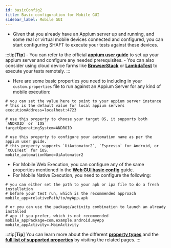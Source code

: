 ```yaml
---
id: basicConfig2
title: Basic configuration for Mobile GUI
sidebar_label: Mobile GUI
---
```


- Given that you already have an Appium server up and running, and some real or virtual mobile devices connected and configured, you can start configuring SHAFT to execute your tests against these devices.

:::tip[**Tip**]
    - You can refer to the official **[appium user guide]** to set up your appium server and configure any needed prerequisites.
    - You can also consider using cloud device farms like **[BrowserStack]** or **[LambdaTest]** to execute your tests remotely.
:::

- Here are some basic properties you need to including in your `custom.properties` file to run against an Appium Server for any kind of mobile execution:
```properties showLineNumbers title="src/main/resources/properties/custom.properties"
# you can set the value here to point to your appium server instance
# this is the default value for local appium servers
executionAddress=localhost:4723

# use this property to choose your target OS, it supports both `ANDROID` or `IOS`
targetOperatingSystem=ANDROID

# use this property to configure your automation name as per the appium user guide.
# this property supports `UiAutomator2`, `Espresso` for Android, or `XCUITest` for iOS.
mobile_automationName=UiAutomator2
```

- For Mobile Web Execution, you can configure any of the same properties mentioned in the **[Web GUI basic config]** guide.
- For Mobile Native Execution, you need to configure the following:
```properties showLineNumbers title="src/main/resources/properties/custom.properties"
# you can either set the path to your apk or ipa file to do a fresh installation
# before your test run, which is the recommended approach
mobile_app=relativePath/to/myApp.apk

# or you can use the package/activity combination to launch an already installed
# app if you prefer, which is not recommended
mobile_appPackage=com.example.android.myApp
mobile_appActivity=.MainActivity
```

:::tip[**Tip**]
You can learn more about the different **[property types]** and the **[full list of supported properties]** by visiting the related pages.
:::

[appium user guide]: <https://appium.io/docs/en/latest/>
[Web GUI basic config]: <../Basic_Config/basicConfig>
[property types]: <../Properties/PropertyTypes>
[full list of supported properties]: <../Properties/PropertiesList>
[BrowserStack]: <https://www.browserstack.com/>
[LambdaTest]: <https://www.lambdatest.com/>